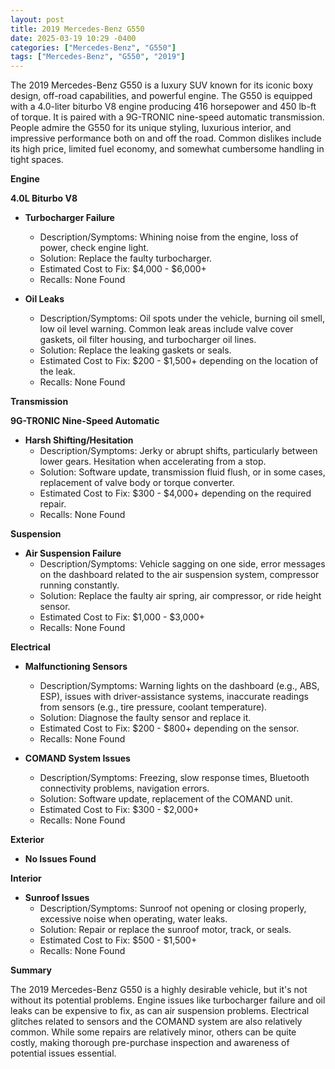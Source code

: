 ```yaml
---
layout: post
title: 2019 Mercedes-Benz G550
date: 2025-03-19 10:29 -0400
categories: ["Mercedes-Benz", "G550"]
tags: ["Mercedes-Benz", "G550", "2019"]
---
```

The 2019 Mercedes-Benz G550 is a luxury SUV known for its iconic boxy design, off-road capabilities, and powerful engine. The G550 is equipped with a 4.0-liter biturbo V8 engine producing 416 horsepower and 450 lb-ft of torque. It is paired with a 9G-TRONIC nine-speed automatic transmission. People admire the G550 for its unique styling, luxurious interior, and impressive performance both on and off the road. Common dislikes include its high price, limited fuel economy, and somewhat cumbersome handling in tight spaces.

**Engine**

**4.0L Biturbo V8**

*   **Turbocharger Failure**
    *   Description/Symptoms: Whining noise from the engine, loss of power, check engine light.
    *   Solution: Replace the faulty turbocharger.
    *   Estimated Cost to Fix: $4,000 - $6,000+
    *   Recalls: None Found

*   **Oil Leaks**
    *   Description/Symptoms: Oil spots under the vehicle, burning oil smell, low oil level warning. Common leak areas include valve cover gaskets, oil filter housing, and turbocharger oil lines.
    *   Solution: Replace the leaking gaskets or seals.
    *   Estimated Cost to Fix: $200 - $1,500+ depending on the location of the leak.
    *   Recalls: None Found

**Transmission**

**9G-TRONIC Nine-Speed Automatic**

*   **Harsh Shifting/Hesitation**
    *   Description/Symptoms: Jerky or abrupt shifts, particularly between lower gears. Hesitation when accelerating from a stop.
    *   Solution: Software update, transmission fluid flush, or in some cases, replacement of valve body or torque converter.
    *   Estimated Cost to Fix: $300 - $4,000+ depending on the required repair.
    *   Recalls: None Found

**Suspension**

*   **Air Suspension Failure**
    *   Description/Symptoms: Vehicle sagging on one side, error messages on the dashboard related to the air suspension system, compressor running constantly.
    *   Solution: Replace the faulty air spring, air compressor, or ride height sensor.
    *   Estimated Cost to Fix: $1,000 - $3,000+
    *   Recalls: None Found

**Electrical**

*   **Malfunctioning Sensors**
    *   Description/Symptoms: Warning lights on the dashboard (e.g., ABS, ESP), issues with driver-assistance systems, inaccurate readings from sensors (e.g., tire pressure, coolant temperature).
    *   Solution: Diagnose the faulty sensor and replace it.
    *   Estimated Cost to Fix: $200 - $800+ depending on the sensor.
    *   Recalls: None Found

*   **COMAND System Issues**
    *   Description/Symptoms: Freezing, slow response times, Bluetooth connectivity problems, navigation errors.
    *   Solution: Software update, replacement of the COMAND unit.
    *   Estimated Cost to Fix: $300 - $2,000+
    *   Recalls: None Found

**Exterior**

*   **No Issues Found**

**Interior**

*   **Sunroof Issues**
    *   Description/Symptoms: Sunroof not opening or closing properly, excessive noise when operating, water leaks.
    *   Solution: Repair or replace the sunroof motor, track, or seals.
    *   Estimated Cost to Fix: $500 - $1,500+
    *   Recalls: None Found

**Summary**

The 2019 Mercedes-Benz G550 is a highly desirable vehicle, but it's not without its potential problems. Engine issues like turbocharger failure and oil leaks can be expensive to fix, as can air suspension problems. Electrical glitches related to sensors and the COMAND system are also relatively common. While some repairs are relatively minor, others can be quite costly, making thorough pre-purchase inspection and awareness of potential issues essential.

